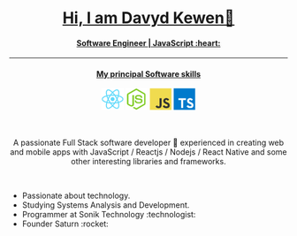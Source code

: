 
<h1 align="center">
  <a href="#">
    Hi, I am Davyd Kewen👋
  </a>
</h1>


<h4 align="center">
  <a href="#">
    Software Engineer | JavaScript :heart:
  </a>
</h4>

<hr>

<h4 align="center">
  <a href="#">
    My principal Software skills
  </a>
  <br>
  <br>
  <a><img align="center" alt="react-js" width="40" heigth="4" src="https://raw.githubusercontent.com/devicons/devicon/master/icons/react/react-original.svg" style="max-heigth:100%"></img></a>
    <a><img align="center" alt="nodejs" width="40" heigth="4" src="https://raw.githubusercontent.com/devicons/devicon/master/icons/nodejs/nodejs-original.svg" style="max-heigth:100%"></img></a>
    <a><img align="center" alt="javascript" width="40" heigth="4" src="https://raw.githubusercontent.com/devicons/devicon/master/icons/javascript/javascript-original.svg" style="max-heigth:100%"></img></a>
    <a><img align="center" alt="typescript" width="40" heigth="4" src="https://raw.githubusercontent.com/devicons/devicon/master/icons/typescript/typescript-original.svg" style="max-heigth:100%"></img></a>

</h4>

<br>

<p style="text-align: center;" >
  A passionate Full Stack software developer 🚀 experienced in creating web and mobile apps with JavaScript / Reactjs / Nodejs / React Native and some other interesting libraries and frameworks.
</p>

<br>

<ul>
  <li> Passionate about technology. </li>
  <li> Studying Systems Analysis and Development. </li>
  <li> Programmer at Sonik Technology :technologist: </li>
  <li> Founder Saturn :rocket: </li>
</ul>
